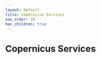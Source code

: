 ```yaml
---
layout: default
title: Copernicus Services
nav_order: 10
has_children: true
---
```


# Copernicus Services
